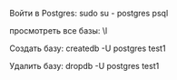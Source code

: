 Войти в Postgres:
sudo su - postgres
psql

просмотреть все базы:
\l

Создать базу:
createdb -U postgres test1

Удалить базу:
    dropdb -U postgres test1
